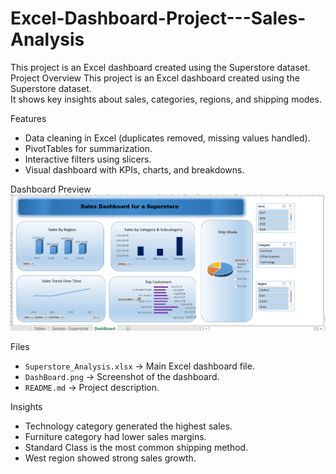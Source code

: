 # Excel-Dashboard-Project---Sales-Analysis
This project is an Excel dashboard created using the Superstore dataset. 
Project Overview
This project is an Excel dashboard created using the Superstore dataset.  
It shows key insights about sales, categories, regions, and shipping modes.  

Features
- Data cleaning in Excel (duplicates removed, missing values handled).
- PivotTables for summarization.
- Interactive filters using slicers.
- Visual dashboard with KPIs, charts, and breakdowns.

Dashboard Preview
![Dashboard Screenshot](DashBoard.png)

 Files
- `Superstore_Analysis.xlsx` → Main Excel dashboard file.
- `DashBoard.png` → Screenshot of the dashboard.
- `README.md` → Project description.

 Insights
- Technology category generated the highest sales.  
- Furniture category had lower sales margins.  
- Standard Class is the most common shipping method.  
- West region showed strong sales growth.  

